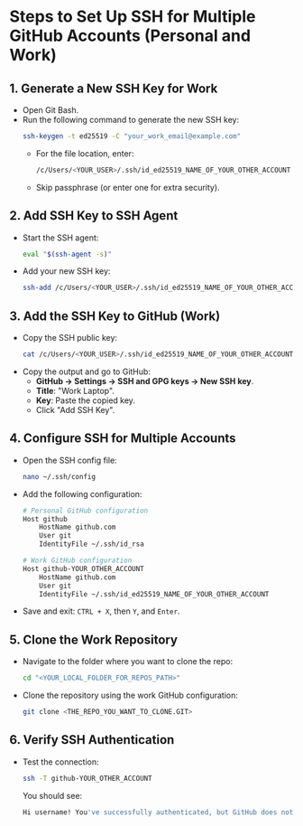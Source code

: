 # Steps to Set Up SSH for Multiple GitHub Accounts (Personal and Work)

## 1. **Generate a New SSH Key for Work**

- Open Git Bash.
- Run the following command to generate the new SSH key:
  ```bash
  ssh-keygen -t ed25519 -C "your_work_email@example.com"
  ```
  - For the file location, enter:  
    ```bash
    /c/Users/<YOUR_USER>/.ssh/id_ed25519_NAME_OF_YOUR_OTHER_ACCOUNT
    ```
  - Skip passphrase (or enter one for extra security).

## 2. **Add SSH Key to SSH Agent**

- Start the SSH agent:
  ```bash
  eval "$(ssh-agent -s)"
  ```
- Add your new SSH key:
  ```bash
  ssh-add /c/Users/<YOUR_USER>/.ssh/id_ed25519_NAME_OF_YOUR_OTHER_ACCOUNT
  ```

## 3. **Add the SSH Key to GitHub (Work)**

- Copy the SSH public key:
  ```bash
  cat /c/Users/<YOUR_USER>/.ssh/id_ed25519_NAME_OF_YOUR_OTHER_ACCOUNT
  ```
- Copy the output and go to GitHub:
  - **GitHub → Settings → SSH and GPG keys → New SSH key**.
  - **Title**: "Work Laptop".
  - **Key**: Paste the copied key.
  - Click "Add SSH Key".

## 4. **Configure SSH for Multiple Accounts**

- Open the SSH config file:
  ```bash
  nano ~/.ssh/config
  ```
- Add the following configuration:
  ```bash
  # Personal GitHub configuration
  Host github
      HostName github.com
      User git
      IdentityFile ~/.ssh/id_rsa

  # Work GitHub configuration
  Host github-YOUR_OTHER_ACCOUNT
      HostName github.com
      User git
      IdentityFile ~/.ssh/id_ed25519_NAME_OF_YOUR_OTHER_ACCOUNT
  ```
- Save and exit: `CTRL + X`, then `Y`, and `Enter`.

## 5. **Clone the Work Repository**

- Navigate to the folder where you want to clone the repo:
  ```bash
  cd "<YOUR_LOCAL_FOLDER_FOR_REPOS_PATH>"
  ```
- Clone the repository using the work GitHub configuration:
  ```bash
  git clone <THE_REPO_YOU_WANT_TO_CLONE.GIT>
  ```

## 6. **Verify SSH Authentication**

- Test the connection:
  ```bash
  ssh -T github-YOUR_OTHER_ACCOUNT
  ```
  You should see:
  ```bash
  Hi username! You've successfully authenticated, but GitHub does not provide shell access.
  ```

